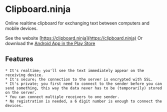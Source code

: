 # Clipboard.ninja

Online realtime clipboard for exchanging text between computers and mobile devices.

See the website [https://clipboard.ninja](https://clipboard.ninja)
Or download the [Android App in the Play Store](https://play.google.com/store/apps/details?id=nl.trafex.apps.clipboardninja)

## Features

    * It's realtime; you'll see the text immediately appear on the receiving device.
    * It's secure; the connection to the server is encrypted with SSL.
    * It's private; you first need to connect to the sender before you can send something, this way the data never has to be (temporarily) stored on the server.
    * You can connect multiple receivers to one sender.
    * No registration is needed, a 6 digit number is enough to connect the devices.
